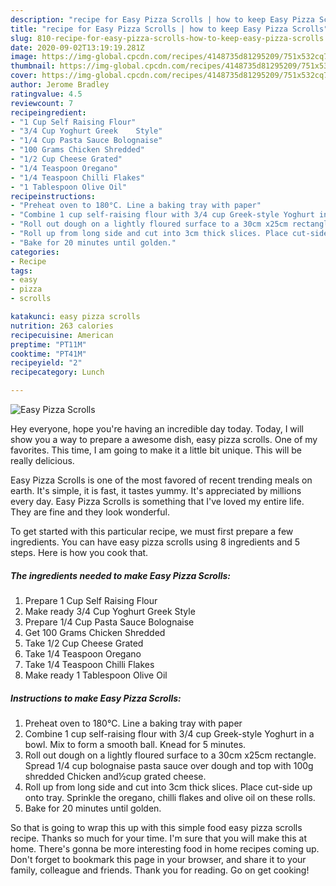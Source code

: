 ```yaml
---
description: "recipe for Easy Pizza Scrolls | how to keep Easy Pizza Scrolls"
title: "recipe for Easy Pizza Scrolls | how to keep Easy Pizza Scrolls"
slug: 810-recipe-for-easy-pizza-scrolls-how-to-keep-easy-pizza-scrolls
date: 2020-09-02T13:19:19.281Z
image: https://img-global.cpcdn.com/recipes/4148735d81295209/751x532cq70/easy-pizza-scrolls-recipe-main-photo.jpg
thumbnail: https://img-global.cpcdn.com/recipes/4148735d81295209/751x532cq70/easy-pizza-scrolls-recipe-main-photo.jpg
cover: https://img-global.cpcdn.com/recipes/4148735d81295209/751x532cq70/easy-pizza-scrolls-recipe-main-photo.jpg
author: Jerome Bradley
ratingvalue: 4.5
reviewcount: 7
recipeingredient:
- "1 Cup Self Raising Flour"
- "3/4 Cup Yoghurt Greek    Style"
- "1/4 Cup Pasta Sauce Bolognaise"
- "100 Grams Chicken Shredded"
- "1/2 Cup Cheese Grated"
- "1/4 Teaspoon Oregano"
- "1/4 Teaspoon Chilli Flakes"
- "1 Tablespoon Olive Oil"
recipeinstructions:
- "Preheat oven to 180°C. Line a baking tray with paper"
- "Combine 1 cup self-raising flour with 3/4 cup Greek-style Yoghurt in a bowl. Mix to form a smooth ball. Knead for 5 minutes."
- "Roll out dough on a lightly floured surface to a 30cm x25cm rectangle. Spread 1/4 cup bolognaise pasta sauce over dough and top with 100g shredded Chicken and½cup grated cheese."
- "Roll up from long side and cut into 3cm thick slices. Place cut-side up onto tray. Sprinkle the oregano, chilli flakes and olive oil on these rolls."
- "Bake for 20 minutes until golden."
categories:
- Recipe
tags:
- easy
- pizza
- scrolls

katakunci: easy pizza scrolls 
nutrition: 263 calories
recipecuisine: American
preptime: "PT11M"
cooktime: "PT41M"
recipeyield: "2"
recipecategory: Lunch

---
```



![Easy Pizza Scrolls](https://img-global.cpcdn.com/recipes/4148735d81295209/751x532cq70/easy-pizza-scrolls-recipe-main-photo.jpg)

Hey everyone, hope you're having an incredible day today. Today, I will show you a way to prepare a awesome dish, easy pizza scrolls. One of my favorites. This time, I am going to make it a little bit unique. This will be really delicious.



Easy Pizza Scrolls is one of the most favored of recent trending meals on earth. It's simple, it is fast, it tastes yummy. It's appreciated by millions every day. Easy Pizza Scrolls is something that I've loved my entire life. They are fine and they look wonderful.


To get started with this particular recipe, we must first prepare a few ingredients. You can have easy pizza scrolls using 8 ingredients and 5 steps. Here is how you cook that.

<!--inarticleads1-->

##### The ingredients needed to make Easy Pizza Scrolls:

1. Prepare 1 Cup Self Raising Flour
1. Make ready 3/4 Cup Yoghurt Greek    Style
1. Prepare 1/4 Cup Pasta Sauce Bolognaise
1. Get 100 Grams Chicken Shredded
1. Take 1/2 Cup Cheese Grated
1. Take 1/4 Teaspoon Oregano
1. Take 1/4 Teaspoon Chilli Flakes
1. Make ready 1 Tablespoon Olive Oil




<!--inarticleads2-->

##### Instructions to make Easy Pizza Scrolls:

1. Preheat oven to 180°C. Line a baking tray with paper
1. Combine 1 cup self-raising flour with 3/4 cup Greek-style Yoghurt in a bowl. Mix to form a smooth ball. Knead for 5 minutes.
1. Roll out dough on a lightly floured surface to a 30cm x25cm rectangle. Spread 1/4 cup bolognaise pasta sauce over dough and top with 100g shredded Chicken and½cup grated cheese.
1. Roll up from long side and cut into 3cm thick slices. Place cut-side up onto tray. Sprinkle the oregano, chilli flakes and olive oil on these rolls.
1. Bake for 20 minutes until golden.




So that is going to wrap this up with this simple food easy pizza scrolls recipe. Thanks so much for your time. I'm sure that you will make this at home. There's gonna be more interesting food in home recipes coming up. Don't forget to bookmark this page in your browser, and share it to your family, colleague and friends. Thank you for reading. Go on get cooking!
